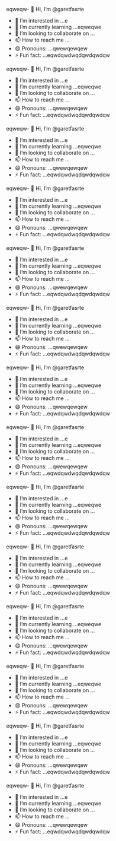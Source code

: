 eqweqw- 👋 Hi, I’m @garetfasrte
- 👀 I’m interested in ...e
- 🌱 I’m currently learning ...eqweqwe
- 💞️ I’m looking to collaborate on ...
- 📫 How to reach me ...
- 😄 Pronouns: ...qwewqewqew
- ⚡ Fun fact: ...eqwdqwdwqdqwdqwdqw
<!---
garetfasrte/garetfasrte is a ✨ special ✨ repository because its `README.md` (this file) appears on your GitHub profile.
You can click the Preview link to take a look at your changes.
--->
eqweqw- 👋 Hi, I’m @garetfasrte
- 👀 I’m interested in ...e
- 🌱 I’m currently learning ...eqweqwe
- 💞️ I’m looking to collaborate on ...
- 📫 How to reach me ...
- 😄 Pronouns: ...qwewqewqew
- ⚡ Fun fact: ...eqwdqwdwqdqwdqwdqw
<!---
garetfasrte/garetfasrte is a ✨ special ✨ repository because its `README.md` (this file) appears on your GitHub profile.
You can click the Preview link to take a look at your changes.
--->eqweqw- 👋 Hi, I’m @garetfasrte
- 👀 I’m interested in ...e
- 🌱 I’m currently learning ...eqweqwe
- 💞️ I’m looking to collaborate on ...
- 📫 How to reach me ...
- 😄 Pronouns: ...qwewqewqew
- ⚡ Fun fact: ...eqwdqwdwqdqwdqwdqw
<!---
garetfasrte/garetfasrte is a ✨ special ✨ repository because its `README.md` (this file) appears on your GitHub profile.
You can click the Preview link to take a look at your changes.
--->eqweqw- 👋 Hi, I’m @garetfasrte
- 👀 I’m interested in ...e
- 🌱 I’m currently learning ...eqweqwe
- 💞️ I’m looking to collaborate on ...
- 📫 How to reach me ...
- 😄 Pronouns: ...qwewqewqew
- ⚡ Fun fact: ...eqwdqwdwqdqwdqwdqw
<!---
garetfasrte/garetfasrte is a ✨ special ✨ repository because its `README.md` (this file) appears on your GitHub profile.
You can click the Preview link to take a look at your changes.
--->eqweqw- 👋 Hi, I’m @garetfasrte
- 👀 I’m interested in ...e
- 🌱 I’m currently learning ...eqweqwe
- 💞️ I’m looking to collaborate on ...
- 📫 How to reach me ...
- 😄 Pronouns: ...qwewqewqew
- ⚡ Fun fact: ...eqwdqwdwqdqwdqwdqw
<!---
garetfasrte/garetfasrte is a ✨ special ✨ repository because its `README.md` (this file) appears on your GitHub profile.
You can click the Preview link to take a look at your changes.
--->eqweqw- 👋 Hi, I’m @garetfasrte
- 👀 I’m interested in ...e
- 🌱 I’m currently learning ...eqweqwe
- 💞️ I’m looking to collaborate on ...
- 📫 How to reach me ...
- 😄 Pronouns: ...qwewqewqew
- ⚡ Fun fact: ...eqwdqwdwqdqwdqwdqw
<!---
garetfasrte/garetfasrte is a ✨ special ✨ repository because its `README.md` (this file) appears on your GitHub profile.
You can click the Preview link to take a look at your changes.
--->eqweqw- 👋 Hi, I’m @garetfasrte
- 👀 I’m interested in ...e
- 🌱 I’m currently learning ...eqweqwe
- 💞️ I’m looking to collaborate on ...
- 📫 How to reach me ...
- 😄 Pronouns: ...qwewqewqew
- ⚡ Fun fact: ...eqwdqwdwqdqwdqwdqw
<!---
garetfasrte/garetfasrte is a ✨ special ✨ repository because its `README.md` (this file) appears on your GitHub profile.
You can click the Preview link to take a look at your changes.
--->eqweqw- 👋 Hi, I’m @garetfasrte
- 👀 I’m interested in ...e
- 🌱 I’m currently learning ...eqweqwe
- 💞️ I’m looking to collaborate on ...
- 📫 How to reach me ...
- 😄 Pronouns: ...qwewqewqew
- ⚡ Fun fact: ...eqwdqwdwqdqwdqwdqw
<!---
garetfasrte/garetfasrte is a ✨ special ✨ repository because its `README.md` (this file) appears on your GitHub profile.
You can click the Preview link to take a look at your changes.
--->eqweqw- 👋 Hi, I’m @garetfasrte
- 👀 I’m interested in ...e
- 🌱 I’m currently learning ...eqweqwe
- 💞️ I’m looking to collaborate on ...
- 📫 How to reach me ...
- 😄 Pronouns: ...qwewqewqew
- ⚡ Fun fact: ...eqwdqwdwqdqwdqwdqw
<!---
garetfasrte/garetfasrte is a ✨ special ✨ repository because its `README.md` (this file) appears on your GitHub profile.
You can click the Preview link to take a look at your changes.
--->eqweqw- 👋 Hi, I’m @garetfasrte
- 👀 I’m interested in ...e
- 🌱 I’m currently learning ...eqweqwe
- 💞️ I’m looking to collaborate on ...
- 📫 How to reach me ...
- 😄 Pronouns: ...qwewqewqew
- ⚡ Fun fact: ...eqwdqwdwqdqwdqwdqw
<!---
garetfasrte/garetfasrte is a ✨ special ✨ repository because its `README.md` (this file) appears on your GitHub profile.
You can click the Preview link to take a look at your changes.
--->eqweqw- 👋 Hi, I’m @garetfasrte
- 👀 I’m interested in ...e
- 🌱 I’m currently learning ...eqweqwe
- 💞️ I’m looking to collaborate on ...
- 📫 How to reach me ...
- 😄 Pronouns: ...qwewqewqew
- ⚡ Fun fact: ...eqwdqwdwqdqwdqwdqw
<!---
garetfasrte/garetfasrte is a ✨ special ✨ repository because its `README.md` (this file) appears on your GitHub profile.
You can click the Preview link to take a look at your changes.
--->eqweqw- 👋 Hi, I’m @garetfasrte
- 👀 I’m interested in ...e
- 🌱 I’m currently learning ...eqweqwe
- 💞️ I’m looking to collaborate on ...
- 📫 How to reach me ...
- 😄 Pronouns: ...qwewqewqew
- ⚡ Fun fact: ...eqwdqwdwqdqwdqwdqw
<!---
garetfasrte/garetfasrte is a ✨ special ✨ repository because its `README.md` (this file) appears on your GitHub profile.
You can click the Preview link to take a look at your changes.
--->eqweqw- 👋 Hi, I’m @garetfasrte
- 👀 I’m interested in ...e
- 🌱 I’m currently learning ...eqweqwe
- 💞️ I’m looking to collaborate on ...
- 📫 How to reach me ...
- 😄 Pronouns: ...qwewqewqew
- ⚡ Fun fact: ...eqwdqwdwqdqwdqwdqw
<!---
garetfasrte/garetfasrte is a ✨ special ✨ repository because its `README.md` (this file) appears on your GitHub profile.
You can click the Preview link to take a look at your changes.
--->eqweqw- 👋 Hi, I’m @garetfasrte
- 👀 I’m interested in ...e
- 🌱 I’m currently learning ...eqweqwe
- 💞️ I’m looking to collaborate on ...
- 📫 How to reach me ...
- 😄 Pronouns: ...qwewqewqew
- ⚡ Fun fact: ...eqwdqwdwqdqwdqwdqw
<!---
garetfasrte/garetfasrte is a ✨ special ✨ repository because its `README.md` (this file) appears on your GitHub profile.
You can click the Preview link to take a look at your changes.
--->
